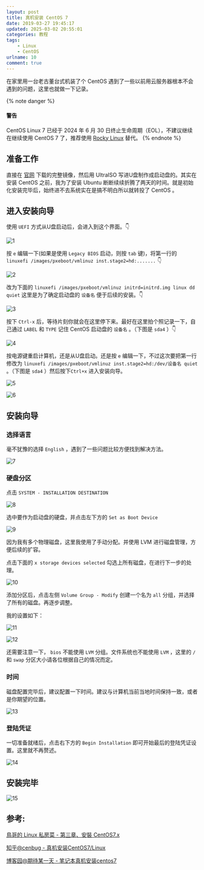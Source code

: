 ```yaml
---
layout: post
title: 真机安装 CentOS 7
date: 2019-03-27 19:45:17
updated: 2025-03-02 20:55:01
categories: 教程
tags: 
    - Linux
    - CentOS
urlname: 10
comment: true
---
```


在家里用一台老古董台式机装了个 CentOS 遇到了一些以前用云服务器根本不会遇到的问题，这里也就做一下记录。

{% note danger %}
#### 警告
CentOS Linux 7 已经于 2024 年 6 月 30 日终止生命周期（EOL），不建议继续在继续使用 CentOS 7 了，推荐使用 [Rocky Linux](https://rockylinux.org/) 替代。
{% endnote %}

<!-- more -->

## 准备工作

直接在 [官网](https://www.centos.org/download/) 下载的完整镜像，然后用 UltraISO 写进U盘制作成启动盘的。其实在安装 CentOS 之前，我为了安装 Ubuntu 断断续续折腾了两天的时间。就是初始化安装完毕后，始终进不去系统实在是搞不明白所以就转投了 CentOS 。

## 进入安装向导

使用 ```UEFI``` 方式从U盘启动后，会进入到这个界面。👇

![1](https://st.blackyau.net/blog/10/1.png)

按 ```e``` 编辑一下(如果是使用 ```Legacy BIOS``` 启动，则按 ```tab``` 键)，将第一行的 ```linuxefi /images/pxeboot/vmlinuz inst.stage2=hd:.......``` 👇

![2](https://st.blackyau.net/blog/10/2.png)

改为下面的 ```linuxefi /images/pxeboot/vmlinuz initrd=initrd.img linux dd quiet``` 这里是为了确定启动盘的 ```设备名``` 便于后续的安装。👇

![3](https://st.blackyau.net/blog/10/3.png)

按下 ```Ctrl-x``` 后，等待片刻你就会在这里停下来。最好在这里拍个照记录一下，自己通过 ```LABEL``` 和 ```TYPE``` 记住 CentOS 启动盘的 ```设备名``` 。（下图是 ```sda4``` ）👇

![4](https://st.blackyau.net/blog/10/4.png)

按电源键重启计算机，还是从U盘启动。还是按 ```e``` 编辑一下，不过这次要把第一行修改为 ```linuxefi /images/pxeboot/vmlinuz inst.stage2=hd:/dev/设备名 quiet``` 。（下图是 ```sda4``` ）然后按下```Ctrl+x``` 进入安装向导。

![5](https://st.blackyau.net/blog/10/5.png)

![6](https://st.blackyau.net/blog/10/6.png)

## 安装向导

### 选择语言

毫不犹豫的选择 ```English``` ，遇到了一些问题比较方便找到解决方法。

![7](https://st.blackyau.net/blog/10/7.png)

### 硬盘分区

点击 ```SYSTEM - INSTALLATION DESTINATION``` 

![8](https://st.blackyau.net/blog/10/8.png)

选中要作为启动盘的硬盘，并点击左下方的 ```Set as Boot Device``` 

![9](https://st.blackyau.net/blog/10/9.jpg)

因为我有多个物理磁盘，这里我使用了手动分配。并使用 LVM 进行磁盘管理，方便后续的扩容。

点击下面的 ```x storage devices selected``` 勾选上所有磁盘，在进行下一步的处理。

![10](https://st.blackyau.net/blog/10/10.jpg)

添加分区后，点击左侧 ```Volume Group - Modify``` 创建一个名为 ```all``` 分组，并选择了所有的磁盘。再逐步调整。

我的设置如下：

![11](https://st.blackyau.net/blog/10/11.jpg)

![12](https://st.blackyau.net/blog/10/12.jpg)

还需要注意一下， ```bios``` 不能使用 ```LVM``` 分组。文件系统也不能使用 ```LVM``` ，这里的 ```/``` 和 ```swap``` 分区大小请各位根据自己的情况而定。

### 时间

磁盘配置完毕后，建议配置一下时间。建议与计算机当前当地时间保持一致，或者是你期望的位置。

![13](https://st.blackyau.net/blog/10/13.jpg)


### 登陆凭证

一切准备就绪后，点击右下方的 ```Begin Installation``` 即可开始最后的登陆凭证设置。这里就不再赘述。

![14](https://st.blackyau.net/blog/10/14.png)

## 安装完毕

![15](https://st.blackyau.net/blog/10/15.png)

## 参考:

[鳥哥的 Linux 私房菜 - 第三章、安裝 CentOS7.x](http://linux.vbird.org/linux_basic/0157installcentos7.php)

[知乎@cenbug - 真机安装CentOS7/Linux](https://zhuanlan.zhihu.com/p/35161351)

[博客园@期待某一天 - 笔记本真机安装centos7](https://www.cnblogs.com/wudongyu/p/6673784.html)